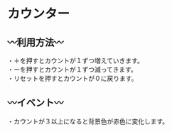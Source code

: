 # カウンター

## 〰︎利用方法〰︎<br>
・＋を押すとカウントが１ずつ増えていきます。<br>
・ーを押すとカウントが１ずつ減ってきます。<br>
・リセットを押すとカウントが０に戻ります。<br>

## 〰︎イベント〰︎<br>
・カウントが３以上になると背景色が赤色に変化します。<br>

